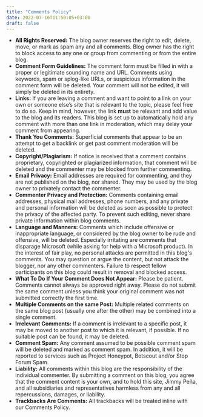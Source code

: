 ```yaml
---
title: "Comments Policy"
date: 2022-07-16T11:50:05+03:00
draft: false
---
```


- **All Rights Reserved:** The blog owner reserves the right to edit, delete, move, or mark as spam any and all comments. Blog owner has the right to block access to any one or group from commenting or from the entire blog.
- **Comment Form Guidelines:** The comment form must be filled in with a proper or legitimate sounding name and URL. Comments using keywords, spam or splog-like URLs, or suspicious information in the comment form will be deleted. Your comment will not be edited, it will simply be deleted in its entirety.
- **Links:** If you are leaving a comment and want to point to a link on your own or someone else’s site that is relevant to the topic, please feel free to do so. Keep in mind, however, the link **must** be relevant and add value to the blog and its readers. This blog is set up to automatically hold any comment with more than one link in moderation, which may delay your comment from appearing.
- **Thank You Comments:** Superficial comments that appear to be an attempt to get a backlink or get past comment moderation will be deleted.
- **Copyright/Plagiarism:** If notice is received that a comment contains proprietary, copyrighted or plagiarized information, that comment will be deleted and the commenter may be blocked from further commenting.
- **Email Privacy:** Email addresses are required for commenting, and they are not published on the blog, nor shared. They may be used by the blog owner to privately contact the commenter.
- **Commenter Privacy and Protection:** Comments containing email addresses, physical mail addresses, phone numbers, and any private and personal information will be deleted as soon as possible to protect the privacy of the affected party. To prevent such editing, never share private information within blog comments.
- **Language and Manners:** Comments which include offensive or inappropriate language, or considered by the blog owner to be rude and offensive, will be deleted. Especially irritating are comments that disparage Microsoft (while asking for help with a Microsoft product). In the interest of fair play, no personal attacks are permitted in this blog's comments. You may question or argue the content, but not attack the blogger, nor any other commenters. Failure to respect fellow participants on this blog could result in removal and blocked access.
- **What To Do If Your Comment Does Not Appear:** Please be patient. Comments cannot always be approved right away. Please do not submit the same comment unless you think your original comment was not submitted correctly the first time.
- **Multiple Comments on the same Post:** Multiple related comments on the same blog post (usually one after the other) may be combined into a single comment.
- **Irrelevant Comments:** If a comment is irrelevant to a specific post, it may be moved to another post to which it is relevant, if possible. If no suitable post can be found, it may be deleted.
- **Comment Spam:** Any comment assumed to be possible comment spam will be deleted and marked as comment spam. In addition, it will be reported to services such as Project Honeypot, Botscout and/or Stop Forum Spam.
- **Liability:** All comments within this blog are the responsibility of the individual commenter. By submitting a comment on this blog, you agree that the comment content is your own, and to hold this site, Jimmy Peña, and all subsidiaries and representatives harmless from any and all repercussions, damages, or liability.
- **Trackbacks Are Comments:** All trackbacks will be treated inline with our Comments Policy.
